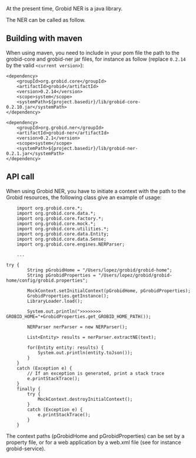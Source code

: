 At the present time, Grobid NER is a java library. 

The NER can be called as follow. 

## Building with maven

When using maven, you need to include in your pom file the path to the grobid-core and grobid-ner jar files, for instance as follow (replace `0.2.14` by the valid `<current version>`):

	<dependency>
	    <groupId>org.grobid.core</groupId>
	    <artifactId>grobid</artifactId>
	    <version>0.2.14</version>
	    <scope>system</scope>
	    <systemPath>${project.basedir}/lib/grobid-core-0.2.10.jar</systemPath>
	</dependency>

	<dependency>
	    <groupId>org.grobid.ner</groupId>
	    <artifactId>grobid-ner</artifactId>
	    <version>0.2.1</version>
	    <scope>system</scope>
	    <systemPath>${project.basedir}/lib/grobid-ner-0.2.1.jar</systemPath>
	</dependency>
	

## API call

When using Grobid NER, you have to initiate a context with the path to the Grobid resources, the following class give an example of usage:

        import org.grobid.core.*;
        import org.grobid.core.data.*;
        import org.grobid.core.factory.*;
        import org.grobid.core.mock.*;
        import org.grobid.core.utilities.*;
		import org.grobid.core.data.Entity;
		import org.grobid.core.data.Sense;
		import org.grobid.core.engines.NERParser;

		...
		
	try {
			String pGrobidHome = "/Users/lopez/grobid/grobid-home";
			String pGrobidProperties = "/Users/lopez/grobid/grobid-home/config/grobid.properties";

			MockContext.setInitialContext(pGrobidHome, pGrobidProperties);		
			GrobidProperties.getInstance();
			LibraryLoader.load();
			
			System.out.println(">>>>>>>> GROBID_HOME="+GrobidProperties.get_GROBID_HOME_PATH());
		
			NERParser nerParser = new NERParser();

			List<Entity> results = nerParser.extractNE(text);
			
			for(Entity entity: results) {
				System.out.println(entity.toJson());
			}
		} 
		catch (Exception e) {
			// If an exception is generated, print a stack trace
			e.printStackTrace();
		} 
		finally {
			try {
				MockContext.destroyInitialContext();
			} 
			catch (Exception e) {
				e.printStackTrace();
			}
		}

The context paths (pGrobidHome and pGrobidProperties) can be set by a property file, or for a web application by a web.xml file (see for instance grobid-service).